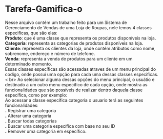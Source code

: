 # Tarefa-Gamifica-o

Nesse arquivo contém um trabalho feito para um Sistema de Gerenciamento de Vendas de uma Loja de Roupas, nele temos 4 classes especificas, que são elas: <br>
**Produto**: que é uma classe que representa os produtos disponíveis na loja. <br>
**Categoria**: representa as categorias de produtos disponíveis na loja. <br>
**Cliente**: representa os clientes da loja, onde contém atributos como nome, sobrenome, endereço e número de telefone. <br>
**Venda**: representa a venda de produtos para um cliente em um determinado momento. <br>
Essas classes específicas são acessadas atraves de um menu principal do codigo, onde possui uma opção para cada uma dessas classes especificas. < br>
Ao selecionar alguma dessas opções do menu principal, o usuátio e destinado a um outro menu especifico de cada opção, onde mostra as funcionalidades que são possíveis de realizar dentro daquela classe específica, como por exemplo: <br>
Ao acessar a classe específica categoria o usuario terá as seguintes funcionalidades:<br>
**.** Registrar uma categoria<br>
**.** Alterar uma categoria <br>
**.** Buscar todas categorias <br>
**.** Buscar uma categoria específica com base no seu ID <br>
**.** Remover uma categoria em específico. <br>
